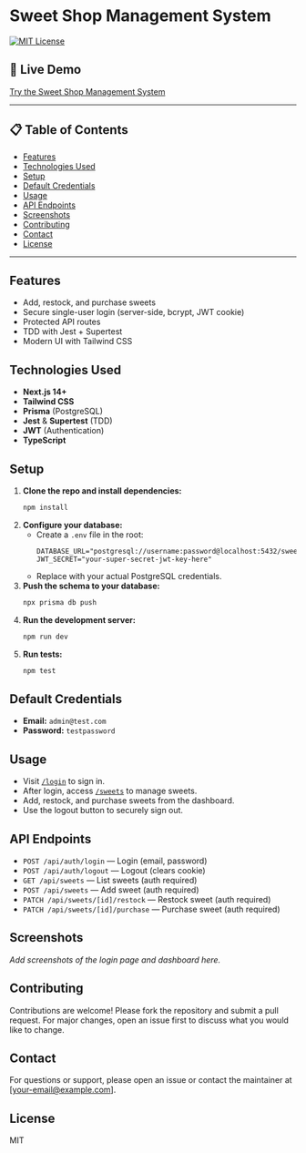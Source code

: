 # Sweet Shop Management System

[![MIT License](https://img.shields.io/badge/license-MIT-green.svg)](LICENSE)

## 🚀 Live Demo
[Try the Sweet Shop Management System](https://incubyte-tdd-harsh-jani-3kuy.vercel.app/sweets)

---

## 📋 Table of Contents
- [Features](#features)
- [Technologies Used](#technologies-used)
- [Setup](#setup)
- [Default Credentials](#default-credentials)
- [Usage](#usage)
- [API Endpoints](#api-endpoints)
- [Screenshots](#screenshots)
- [Contributing](#contributing)
- [Contact](#contact)
- [License](#license)

---

## Features
- Add, restock, and purchase sweets
- Secure single-user login (server-side, bcrypt, JWT cookie)
- Protected API routes
- TDD with Jest + Supertest
- Modern UI with Tailwind CSS

## Technologies Used
- **Next.js 14+**
- **Tailwind CSS**
- **Prisma** (PostgreSQL)
- **Jest** & **Supertest** (TDD)
- **JWT** (Authentication)
- **TypeScript**

## Setup

1. **Clone the repo and install dependencies:**
   ```bash
   npm install
   ```
2. **Configure your database:**
   - Create a `.env` file in the root:
     ```env
     DATABASE_URL="postgresql://username:password@localhost:5432/sweet_shop_db"
     JWT_SECRET="your-super-secret-jwt-key-here"
     ```
   - Replace with your actual PostgreSQL credentials.
3. **Push the schema to your database:**
   ```bash
   npx prisma db push
   ```
4. **Run the development server:**
   ```bash
   npm run dev
   ```
5. **Run tests:**
   ```bash
   npm test
   ```

## Default Credentials
- **Email:** `admin@test.com`
- **Password:** `testpassword`

## Usage
- Visit [`/login`](#) to sign in.
- After login, access [`/sweets`](#) to manage sweets.
- Add, restock, and purchase sweets from the dashboard.
- Use the logout button to securely sign out.

## API Endpoints
- `POST /api/auth/login` — Login (email, password)
- `POST /api/auth/logout` — Logout (clears cookie)
- `GET /api/sweets` — List sweets (auth required)
- `POST /api/sweets` — Add sweet (auth required)
- `PATCH /api/sweets/[id]/restock` — Restock sweet (auth required)
- `PATCH /api/sweets/[id]/purchase` — Purchase sweet (auth required)

## Screenshots
_Add screenshots of the login page and dashboard here._

## Contributing
Contributions are welcome! Please fork the repository and submit a pull request. For major changes, open an issue first to discuss what you would like to change.

## Contact
For questions or support, please open an issue or contact the maintainer at [your-email@example.com].

## License
MIT
